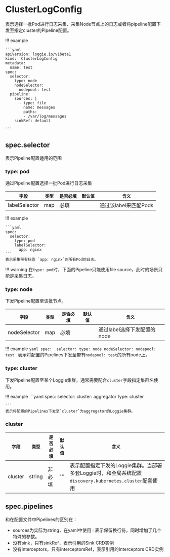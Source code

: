 # ClusterLogConfig

表示选择一批Pod进行日志采集、采集Node节点上的日志或者将pipeline配置下发至指定cluster的Pipeline配置。  

!!! example

    ```yaml
    apiVersion: loggie.io/v1beta1
    kind:  ClusterLogConfig
    metadata:
      name: test
    spec:
      selector:
        type: node
        nodeSelector:
          nodepool: test
      pipeline:
        sources: |
          - type: file
            name: messages
            paths:
            - /var/log/messages
        sinkRef: default

    ```

## spec.selector
表示Pipeline配置适用的范围

### type: pod
通过Pipeline配置选择一批Pod进行日志采集

|    `字段`   |    `类型`    |  `是否必填`  |  `默认值`  |  `含义`  |
| ---------- | ----------- | ----------- | --------- | -------- |
| labelSelector | map  |    必填    |      | 通过该label来匹配Pods |


!!! example

    ```yaml
    spec: 
      selector:
        type: pod
        labelSelector:
          app: nginx
    ```
    表示采集带有标签 `app: nginx`的所有Pod的日志。

!!! warning
在`type: pod`时，下面的Pipeline只能使用file source，此时的场景只能是采集日志。

### type: node
下发Pipeline配置至该批节点。

|    `字段`   |    `类型`    |  `是否必填`  |  `默认值`  |  `含义`  |
| ---------- | ----------- | ----------- | --------- | -------- |
| nodeSelector | map  |    必填    |      | 通过label选择下发配置的node |


!!! example 
    ```yaml
    spec: 
      selector:
        type: node
        nodeSelector:
          nodepool: test
    ```
    表示将配置的Pipelines下发至带有`nodepool: test`的所有node上。

### type: cluster
下发Pipeline配置至某个Loggie集群，通常需要配合`cluster`字段指定集群名使用。  

!!! example 
    ```yaml
    spec:
      selector:
        cluster: aggregator
        type: cluster
          
    ```
    表示将配置的Pipelines下发至`cluster`为aggregator的Loggie集群。


### cluster

|    `字段`   |    `类型`    |  `是否必填`  |  `默认值`  |  `含义`  |
| ---------- | ----------- | ----------- | --------- | -------- |
| cluster | string  |    非必填    |  ""    | 表示配置指定下发的Loggie集群。当部署多套Loggie时，和全局系统配置`discovery.kubernetes.cluster`配套使用 |



## spec.pipelines
和在配置文件中Pipelines的区别在：  

- sources为实际为string，在yaml中使用`｜`表示保留换行符，同时增加了几个特殊的参数。
- 没有sink，只有sinkRef，表示引用的Sink CRD实例
- 没有interceptors，只有interceptorsRef，表示引用的Interceptors CRD实例